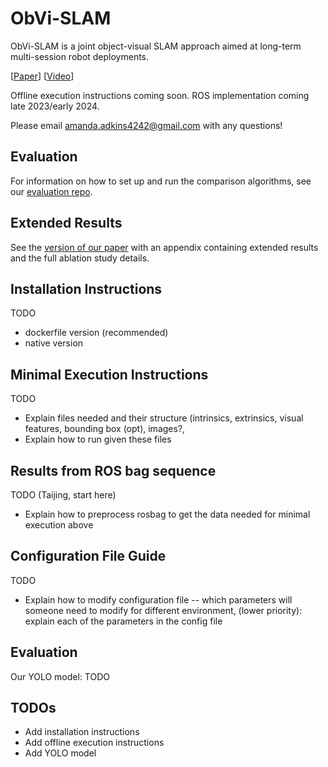 # ObVi-SLAM
ObVi-SLAM is a joint object-visual SLAM approach aimed at long-term multi-session robot deployments. 

[[Paper](https://arxiv.org/abs/2309.15268)] [[Video](https://youtu.be/quJOgnEdaZ0)]

Offline execution instructions coming soon. 
ROS implementation coming late 2023/early 2024. 

Please email amanda.adkins4242@gmail.com with any questions! 


## Evaluation
For information on how to set up and run the comparison algorithms, see our [evaluation repo](https://github.com/ut-amrl/ObVi-SLAM-Evaluation).


## Extended Results
See the [version of our paper](https://drive.google.com/file/d/1Cf6QfheKa09mJO8oqgUqdTUC3y12JXRN/view?usp=share_link) with an appendix containing extended results and the full ablation study details.


## Installation Instructions
TODO
- dockerfile version (recommended)
- native version

## Minimal Execution Instructions
TODO
- Explain files needed and their structure (intrinsics, extrinsics, visual features, bounding box (opt), images?,
- Explain how to run given these files


## Results from ROS bag sequence
TODO (Taijing, start here)
- Explain how to preprocess rosbag to get the data needed for minimal execution above

## Configuration File Guide
TODO 
- Explain how to modify configuration file -- which parameters will someone need to modify for different environment, (lower priority): explain each of the parameters in the config file

## Evaluation
Our YOLO model: TODO

## TODOs
- Add installation instructions
- Add offline execution instructions
- Add YOLO model

